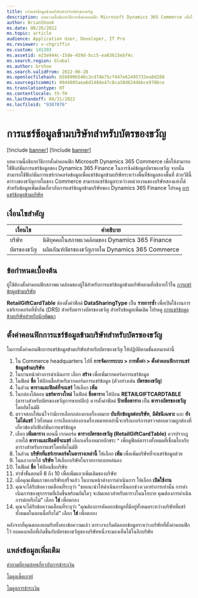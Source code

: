 ```yaml
---
title: การแชร์ข้อมูลข้ามบริษัทสำหรับบัตรของขวัญ
description: บทความนี้อธิบายวิธีการตั้งค่าคอนฟิก Microsoft Dynamics 365 Commerce เพื่อใช้ฟังก์ชันการแชร์ข้อมูลของ Dynamics 365 Finance ระหว่างพื้นที่ข้อมูลต่างๆ เพื่อซิงค์ข้อมูลบัตรของขวัญ
author: BrianShook
ms.date: 08/26/2022
ms.topic: article
audience: Application User, Developer, IT Pro
ms.reviewer: v-chgriffin
ms.custom: 141393
ms.assetid: e23e944c-15de-459d-bcc5-ea03615ebf4c
ms.search.region: Global
ms.author: brshoo
ms.search.validFrom: 2022-06-20
ms.openlocfilehash: b56890b546c3cd74b75cf447e62495733ea8d288
ms.sourcegitcommit: 09d4805aea6d148de47c8ca38d8244bbce9786ce
ms.translationtype: HT
ms.contentlocale: th-TH
ms.lasthandoff: 08/31/2022
ms.locfileid: "9387076"
---
```

# <a name="cross-company-data-sharing-for-gift-cards"></a>การแชร์ข้อมูลข้ามบริษัทสำหรับบัตรของขวัญ

[!include [banner](../includes/banner.md)]
[!include [banner](../includes/preview-banner.md)]

บทความนี้อธิบายวิธีการตั้งค่าคอนฟิก Microsoft Dynamics 365 Commerce เพื่อให้สามารถใช้ฟังก์ชันการแชร์ข้อมูลของ Dynamics 365 Finance ในการซิงค์ข้อมูลบัตรของขวัญ จากนั้นสามารถใช้ฟังก์ชันการแชร์เรกคอร์ดข้อมูลเพื่อแชร์ข้อมูลข้ามบริษัทระหว่างพื้นที่ข้อมูลสองพื้นที่ ด้วยวิธีนี้ ตารางของขวัญภายในของ Commerce สามารถแชร์ข้อมูลระหว่างหน่วยงานของบริษัทสองแห่งได้ สำหรับข้อมูลเพิ่มเติมเกี่ยวกับการแชร์ข้อมูลข้ามบริษัทของ Dynamics 365 Finance โปรดดู [การแชร์ข้อมูลข้ามบริษัท](/dynamics365/fin-ops-core/dev-itpro/sysadmin/cross-company-data-sharing)

## <a name="key-terms"></a>เงื่อนไขสำคัญ

| เงื่อนไข | คำอธิบาย |
|---|---|
| บริษัท | นิติบุคคลในสภาพแวดล้อมของ Dynamics 365 Finance |
| บัตรของขวัญ | ผลิตภัณฑ์บัตรของขวัญภายใน Dynamics 365 Commerce |

## <a name="prerequisites"></a>ข้อกำหนดเบื้องต้น

ผู้ใช้ต้องตั้งค่าคอนฟิกสภาพแวดล้อมของผู้ใช้สำหรับการแชร์ข้อมูลข้ามบริษัทตามที่อธิบายไว้ใน [การแชร์ข้อมูลข้ามบริษัท](/dynamics365/fin-ops-core/dev-itpro/sysadmin/cross-company-data-sharing)

**RetailGiftCardTable** ต้องตั้งค่าฟิลด์ **DataSharingType** เป็น **รายการซ้ำ** เพื่อเปิดใช้งานการแชร์เรกคอร์ดที่ซ้ำกัน (DRS) สำหรับตารางบัตรของขวัญ สำหรับข้อมูลเพิ่มเติม โปรดดู [การแชร์ข้อมูลข้ามบริษัทสำหรับนักพัฒนา](/dynamics365/fin-ops-core/dev-itpro/sysadmin/drs-srs-dev)

## <a name="configure-cross-company-data-sharing-for-gift-cards"></a>ตั้งค่าคอนฟิกการแชร์ข้อมูลข้ามบริษัทสำหรับบัตรของขวัญ

ในการตั้งค่าคอนฟิกการแชร์ข้อมูลข้ามบริษัทสำหรับบัตรของขวัญ ให้ปฏิบัติตามขั้นตอนเหล่านี้

1. ใน Commerce headquarters ไปที่ **การจัดการระบบ \> การตั้งค่า \> ตั้งค่าคอนฟิกการแชร์ข้อมูลข้ามบริษัท**
1. ในบานหน้าต่างการดำเนินการ เลือก **สร้าง** เพื่อเพิ่มเรกคอร์ดการแชร์ข้อมูล
1. ในฟิลด์ **ชื่อ** ให้ป้อนชื่อสำหรับเรกคอร์ดการแชร์ข้อมูล (ตัวอย่างเช่น **บัตรของขวัญ**)
1. ในส่วน **ตารางและฟิลด์ที่จะแชร์** ให้เลือก **เพิ่ม**
1. ในกล่องโต้ตอบ **แชร์ตารางใหม่** ในฟิลด์ **ชื่อตาราง** ให้ป้อน **RETAILGIFTCARDTABLE** (ตารางสำหรับบัตรของขวัญการขายปลีก) ควรตั้งค่าฟิลด์ **ป้ายชื่อตาราง** เป็น **ตารางบัตรของขวัญ** โดยอัตโนมัติ
1. ตรวจสอบให้แน่ใจว่ามีการเลือกกล่องกาเครื่องหมาย **บันทึกข้อมูลต่อบริษัท**, **มีดัชนีเฉพาะ** และ **ยังไม่ได้แชร์** ไว้ทั้งหมด การเลือกกล่องกาเครื่องหมายเหล่านี้จะทริกเกอร์การตรวจสอบความถูกต้องที่เกี่ยวข้องกับฟังก์ชันการแชร์ข้อมูล
1. เลือก **เพิ่มตาราง** ตอนนี้ เรกคอร์ด **ตารางบัตรของขวัญ (RetailGiftCardTable)** ควรปรากฏภายใต้ **ตารางและฟิลด์ที่จะแชร์** เลือกเครื่องหมายอักขระ ^ เพื่อดูฟิลด์ตารางทั้งหมดที่เชื่อมโยงกับตารางสำหรับการแชร์โดยอัตโนมัติ
1. ในส่วน **บริษัทที่แชร์เรกคอร์ดในตารางเหล่านี้** ให้เลือก **เพิ่ม** เพื่อเพิ่มบริษัทที่จะแชร์ข้อมูลด้วย
1. ในแถวภายใต้ **บริษัท** ให้เลือกบริษัทในรายการแบบหล่นลง
1. ในฟิลด์ **ชื่อ** ให้ป้อนชื่อบริษัท
1. ทำซ้ำขั้นตอนที่ 8 ถึง 10 เพื่อเพิ่มแถวเพิ่มเติมของบริษัท
1. เมื่อคุณเพิ่มแถวของบริษัทเสร็จแล้ว ในบานหน้าต่างการดำเนินการ ให้เลือก **เปิดใช้งาน**
1. คุณจะได้รับข้อความเตือนที่ระบุว่า "ขอแนะนำให้ดำเนินการนี้นอกช่วงเวลาทำการเท่านั้น การดําเนินการของธุรกรรมที่เกิดขึ้นพร้อมกันใดๆ จะล้มเหลวสำหรับตารางในนโยบาย คุณต้องการดำเนินการต่อหรือไม่" เลือก **ใช่** เพื่อตกลง
1. คุณจะได้รับข้อความเตือนที่ระบุว่า "คุณต้องการคัดลอกข้อมูลที่มีอยู่ทั้งหมดระหว่างบริษัทที่แชร์ทั้งหมดในตอนนี้หรือไม่" เลือก **ใช่** เพื่อตกลง

หลังจากที่คุณตกลงยอมรับทั้งสองข้อความแล้ว ตารางจะเริ่มคัดลอกข้อมูลระหว่างบริษัทที่ตั้งค่าคอนฟิกไว้ ยอดคงเหลือที่เกิดขึ้นกับบัตรของขวัญของบริษัทหนึ่งจะมองเห็นได้ในอีกบริษัท

## <a name="additional-resources"></a>แหล่งข้อมูลเพิ่มเติม

[คำถามที่ถามบ่อยเกี่ยวกับการชำระเงิน](payments-retail.md)

[โมดูลเช็คเอาท์](../add-checkout-module.md)

[โมดูลการชำระเงิน](../payment-module.md)
